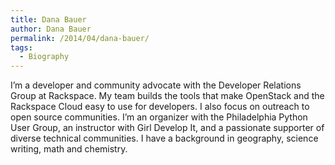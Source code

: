 ```yaml
---
title: Dana Bauer
author: Dana Bauer
permalink: /2014/04/dana-bauer/
tags:
  - Biography
---
```

I&#8217;m a developer and community advocate with the Developer Relations Group at Rackspace. My team builds the tools that make OpenStack and the Rackspace Cloud easy to use for developers. I also focus on outreach to open source communities. I&#8217;m an organizer with the Philadelphia Python User Group, an instructor with Girl Develop It, and a passionate supporter of diverse technical communities. I have a background in geography, science writing, math and chemistry.
